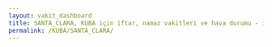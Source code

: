 ```yaml
---
layout: vakit_dashboard
title: SANTA_CLARA, KUBA için iftar, namaz vakitleri ve hava durumu - ilçe/eyalet seç
permalink: /KUBA/SANTA_CLARA/
---
```


<script type="text/javascript">
  var GLOBAL_COUNTRY = 'KUBA';
  var GLOBAL_CITY = 'SANTA_CLARA';
  var GLOBAL_STATE = '';
  var lat = 72;
  var lon = 21;
</script>
